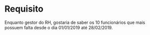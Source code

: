 # Requisito

Enquanto gestor do RH, gostaria de saber os 10 funcionários que mais possuem falta desde o dia 01/01/2019 até 28/02/2019.